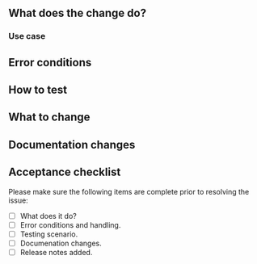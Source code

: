 ## What does the change do?

<!-- Describe what it does, and possibly give some background. -->

### Use case

<!-- Explain why it is needed. -->

## Error conditions

<!-- As the feature is refined, clarify the error handling scenarios. -->

## How to test

<!-- Please clarify the testing scenario, possibly as it is implemented. -->

## What to change

<!-- What needs to be done to implement this change? This can be filled
as the implementation goes. -->

## Documentation changes

<!-- The documentation changes. -->

## Acceptance checklist

<!-- This lists the conditions to consider the issue resolved.
This list can be completed during the process of fixing the bug.
-->

Please make sure the following items are complete prior to resolving
the issue:
- [ ] What does it do?
- [ ] Error conditions and handling.
- [ ] Testing scenario.
- [ ] Documenation changes.
- [ ] Release notes added.
